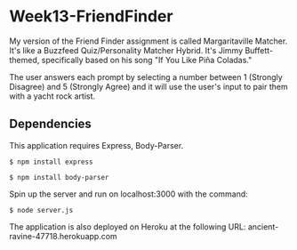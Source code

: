 # Week13-FriendFinder
My version of the Friend Finder assignment is called Margaritaville Matcher. It's like a Buzzfeed Quiz/Personality Matcher Hybrid. It's Jimmy Buffett-themed, specifically based on his song "If You Like Piña Coladas."

The user answers each prompt by selecting a number between 1 (Strongly Disagree) and 5 (Strongly Agree) and it will use the user's input to pair them with a yacht rock artist.

## Dependencies
This application requires Express, Body-Parser.

`$ npm install express`

`$ npm install body-parser`


Spin up the server and run on localhost:3000 with the command:

`$ node server.js`


The application is also deployed on Heroku at the following URL:
ancient-ravine-47718.herokuapp.com